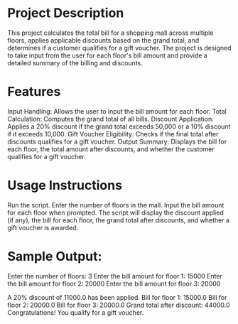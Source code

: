 # Project Description
This project calculates the total bill for a shopping mall across multiple floors, applies applicable discounts based on the grand total, and determines if a customer qualifies for a gift voucher. The project is designed to take input from the user for each floor's bill amount and provide a detailed summary of the billing and discounts.

# Features
Input Handling: Allows the user to input the bill amount for each floor. 
Total Calculation: Computes the grand total of all bills.
Discount Application: Applies a 20% discount if the grand total exceeds 50,000 or a 10% discount if it exceeds 10,000.
Gift Voucher Eligibility: Checks if the final total after discounts qualifies for a gift voucher.
Output Summary: Displays the bill for each floor, the total amount after discounts, and whether the customer qualifies for a gift voucher.

# Usage Instructions
Run the script.
Enter the number of floors in the mall.
Input the bill amount for each floor when prompted.
The script will display the discount applied (if any), the bill for each floor, the grand total after discounts, and whether a gift voucher is awarded.

# Sample Output:
Enter the number of floors: 3
Enter the bill amount for floor 1: 15000
Enter the bill amount for floor 2: 20000
Enter the bill amount for floor 3: 20000

A 20% discount of 11000.0 has been applied.
Bill for floor 1: 15000.0
Bill for floor 2: 20000.0
Bill for floor 3: 20000.0
Grand total after discount: 44000.0
Congratulations! You qualify for a gift voucher.
